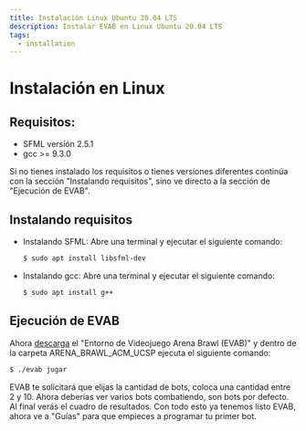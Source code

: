 ```yaml
---
title: Instalación Linux Ubuntu 20.04 LTS
description: Instalar EVAB en Linux Ubuntu 20.04 LTS
tags:
  - installation
---
```

# Instalación en Linux

## Requisitos:

- SFML versión 2.5.1
- gcc >= 9.3.0

Si no tienes instalado los requisitos o tienes versiones diferentes continúa con la sección "Instalando requisitos", sino ve directo a la sección de "Ejecución de EVAB".

## Instalando requisitos

- Instalando SFML: Abre una terminal y ejecutar el siguiente comando:
  ```bash
  $ sudo apt install libsfml-dev
  ```
- Instalando gcc: Abre una terminal y ejecutar el siguiente comando:
  ```bash
  $ sudo apt install g++
  ```

## Ejecución de EVAB

Ahora [descarga](../../assets/EVAB/EVAB_linux_ubuntu&Arch.zip) el "Entorno de Videojuego Arena Brawl (EVAB)" y dentro de la carpeta ARENA_BRAWL_ACM_UCSP ejecuta el siguiente comando:

  ```bash
  $ ./evab jugar
  ```
EVAB te solicitará que elijas la cantidad de bots, coloca una cantidad entre 2 y 10. Ahora deberías ver varios bots combatiendo, son bots por defecto. Al final verás el cuadro de resultados. Con todo esto ya tenemos listo EVAB, ahora ve a "Guías" para que empieces a programar tu primer bot.
